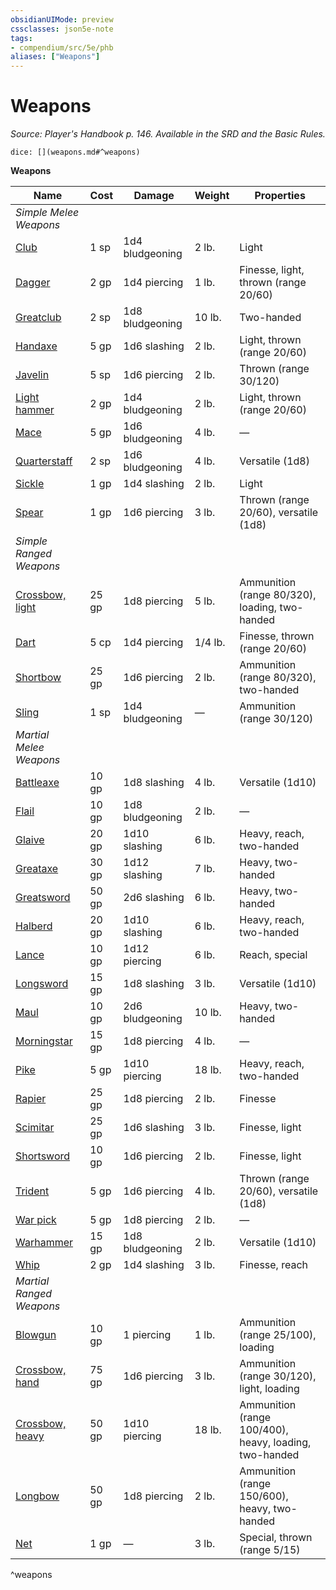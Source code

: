 ```yaml
---
obsidianUIMode: preview
cssclasses: json5e-note
tags:
- compendium/src/5e/phb
aliases: ["Weapons"]
---
```

# Weapons
*Source: Player's Handbook p. 146. Available in the SRD and the Basic Rules.* 

`dice: [](weapons.md#^weapons)`

**Weapons**

| Name | Cost | Damage | Weight | Properties |
|------|------|--------|--------|------------|
| *Simple Melee Weapons* |  |  |  |  |
| [Club](4-Resources/Compendium/items/club.md) | 1 sp | 1d4 bludgeoning | 2 lb. | Light |
| [Dagger](4-Resources/Compendium/items/dagger.md) | 2 gp | 1d4 piercing | 1 lb. | Finesse, light, thrown (range 20/60) |
| [Greatclub](4-Resources/Compendium/items/greatclub.md) | 2 sp | 1d8 bludgeoning | 10 lb. | Two-handed |
| [Handaxe](4-Resources/Compendium/items/handaxe.md) | 5 gp | 1d6 slashing | 2 lb. | Light, thrown (range 20/60) |
| [Javelin](4-Resources/Compendium/items/javelin.md) | 5 sp | 1d6 piercing | 2 lb. | Thrown (range 30/120) |
| [Light hammer](4-Resources/Compendium/items/light-hammer.md) | 2 gp | 1d4 bludgeoning | 2 lb. | Light, thrown (range 20/60) |
| [Mace](4-Resources/Compendium/items/mace.md) | 5 gp | 1d6 bludgeoning | 4 lb. | — |
| [Quarterstaff](4-Resources/Compendium/items/quarterstaff.md) | 2 sp | 1d6 bludgeoning | 4 lb. | Versatile (1d8) |
| [Sickle](4-Resources/Compendium/items/sickle.md) | 1 gp | 1d4 slashing | 2 lb. | Light |
| [Spear](4-Resources/Compendium/items/spear.md) | 1 gp | 1d6 piercing | 3 lb. | Thrown (range 20/60), versatile (1d8) |
| *Simple Ranged Weapons* |  |  |  |  |
| [Crossbow, light](4-Resources/Compendium/items/light-crossbow.md) | 25 gp | 1d8 piercing | 5 lb. | Ammunition (range 80/320), loading, two-handed |
| [Dart](4-Resources/Compendium/items/dart.md) | 5 cp | 1d4 piercing | 1/4 lb. | Finesse, thrown (range 20/60) |
| [Shortbow](4-Resources/Compendium/items/shortbow.md) | 25 gp | 1d6 piercing | 2 lb. | Ammunition (range 80/320), two-handed |
| [Sling](4-Resources/Compendium/items/sling.md) | 1 sp | 1d4 bludgeoning | — | Ammunition (range 30/120) |
| *Martial Melee Weapons* |  |  |  |  |
| [Battleaxe](4-Resources/Compendium/items/battleaxe.md) | 10 gp | 1d8 slashing | 4 lb. | Versatile (1d10) |
| [Flail](4-Resources/Compendium/items/flail.md) | 10 gp | 1d8 bludgeoning | 2 lb. | — |
| [Glaive](4-Resources/Compendium/items/glaive.md) | 20 gp | 1d10 slashing | 6 lb. | Heavy, reach, two-handed |
| [Greataxe](4-Resources/Compendium/items/greataxe.md) | 30 gp | 1d12 slashing | 7 lb. | Heavy, two-handed |
| [Greatsword](4-Resources/Compendium/items/greatsword.md) | 50 gp | 2d6 slashing | 6 lb. | Heavy, two-handed |
| [Halberd](4-Resources/Compendium/items/halberd.md) | 20 gp | 1d10 slashing | 6 lb. | Heavy, reach, two-handed |
| [Lance](4-Resources/Compendium/items/lance.md) | 10 gp | 1d12 piercing | 6 lb. | Reach, special |
| [Longsword](4-Resources/Compendium/items/longsword.md) | 15 gp | 1d8 slashing | 3 lb. | Versatile (1d10) |
| [Maul](4-Resources/Compendium/items/maul.md) | 10 gp | 2d6 bludgeoning | 10 lb. | Heavy, two-handed |
| [Morningstar](4-Resources/Compendium/items/morningstar.md) | 15 gp | 1d8 piercing | 4 lb. | — |
| [Pike](4-Resources/Compendium/items/pike.md) | 5 gp | 1d10 piercing | 18 lb. | Heavy, reach, two-handed |
| [Rapier](4-Resources/Compendium/items/rapier.md) | 25 gp | 1d8 piercing | 2 lb. | Finesse |
| [Scimitar](4-Resources/Compendium/items/scimitar.md) | 25 gp | 1d6 slashing | 3 lb. | Finesse, light |
| [Shortsword](4-Resources/Compendium/items/shortsword.md) | 10 gp | 1d6 piercing | 2 lb. | Finesse, light |
| [Trident](4-Resources/Compendium/items/trident.md) | 5 gp | 1d6 piercing | 4 lb. | Thrown (range 20/60), versatile (1d8) |
| [War pick](4-Resources/Compendium/items/war-pick.md) | 5 gp | 1d8 piercing | 2 lb. | — |
| [Warhammer](4-Resources/Compendium/items/warhammer.md) | 15 gp | 1d8 bludgeoning | 2 lb. | Versatile (1d10) |
| [Whip](4-Resources/Compendium/items/whip.md) | 2 gp | 1d4 slashing | 3 lb. | Finesse, reach |
| *Martial Ranged Weapons* |  |  |  |  |
| [Blowgun](4-Resources/Compendium/items/blowgun.md) | 10 gp | 1 piercing | 1 lb. | Ammunition (range 25/100), loading |
| [Crossbow, hand](4-Resources/Compendium/items/hand-crossbow.md) | 75 gp | 1d6 piercing | 3 lb. | Ammunition (range 30/120), light, loading |
| [Crossbow, heavy](4-Resources/Compendium/items/heavy-crossbow.md) | 50 gp | 1d10 piercing | 18 lb. | Ammunition (range 100/400), heavy, loading, two-handed |
| [Longbow](4-Resources/Compendium/items/longbow.md) | 50 gp | 1d8 piercing | 2 lb. | Ammunition (range 150/600), heavy, two-handed |
| [Net](4-Resources/Compendium/items/net.md) | 1 gp | — | 3 lb. | Special, thrown (range 5/15) |
^weapons